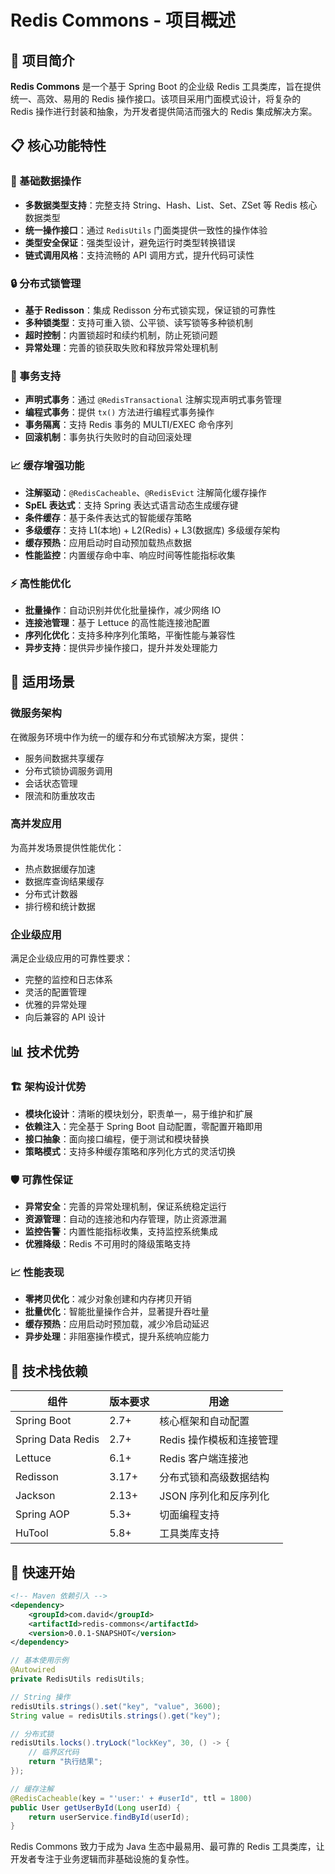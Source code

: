 # Redis Commons - 项目概述

## 🚀 项目简介

**Redis Commons** 是一个基于 Spring Boot 的企业级 Redis 工具类库，旨在提供统一、高效、易用的 Redis 操作接口。该项目采用门面模式设计，将复杂的 Redis 操作进行封装和抽象，为开发者提供简洁而强大的 Redis 集成解决方案。

## 📋 核心功能特性

### 🎯 基础数据操作

- **多数据类型支持**：完整支持 String、Hash、List、Set、ZSet 等 Redis 核心数据类型
- **统一操作接口**：通过 `RedisUtils` 门面类提供一致性的操作体验
- **类型安全保证**：强类型设计，避免运行时类型转换错误
- **链式调用风格**：支持流畅的 API 调用方式，提升代码可读性

### 🔒 分布式锁管理

- **基于 Redisson**：集成 Redisson 分布式锁实现，保证锁的可靠性
- **多种锁类型**：支持可重入锁、公平锁、读写锁等多种锁机制
- **超时控制**：内置锁超时和续约机制，防止死锁问题
- **异常处理**：完善的锁获取失败和释放异常处理机制

### 🔄 事务支持

- **声明式事务**：通过 `@RedisTransactional` 注解实现声明式事务管理
- **编程式事务**：提供 `tx()` 方法进行编程式事务操作
- **事务隔离**：支持 Redis 事务的 MULTI/EXEC 命令序列
- **回滚机制**：事务执行失败时的自动回滚处理

### 📈 缓存增强功能

- **注解驱动**：`@RedisCacheable`、`@RedisEvict` 注解简化缓存操作
- **SpEL 表达式**：支持 Spring 表达式语言动态生成缓存键
- **条件缓存**：基于条件表达式的智能缓存策略
- **多级缓存**：支持 L1(本地) + L2(Redis) + L3(数据库) 多级缓存架构
- **缓存预热**：应用启动时自动预加载热点数据
- **性能监控**：内置缓存命中率、响应时间等性能指标收集

### ⚡ 高性能优化

- **批量操作**：自动识别并优化批量操作，减少网络 IO
- **连接池管理**：基于 Lettuce 的高性能连接池配置
- **序列化优化**：支持多种序列化策略，平衡性能与兼容性
- **异步支持**：提供异步操作接口，提升并发处理能力

## 🎯 适用场景

### 微服务架构

在微服务环境中作为统一的缓存和分布式锁解决方案，提供：

- 服务间数据共享缓存
- 分布式锁协调服务调用
- 会话状态管理
- 限流和防重放攻击

### 高并发应用

为高并发场景提供性能优化：

- 热点数据缓存加速
- 数据库查询结果缓存
- 分布式计数器
- 排行榜和统计数据

### 企业级应用

满足企业级应用的可靠性要求：

- 完整的监控和日志体系
- 灵活的配置管理
- 优雅的异常处理
- 向后兼容的 API 设计

## 📊 技术优势

### 🏗️ 架构设计优势

- **模块化设计**：清晰的模块划分，职责单一，易于维护和扩展
- **依赖注入**：完全基于 Spring Boot 自动配置，零配置开箱即用
- **接口抽象**：面向接口编程，便于测试和模块替换
- **策略模式**：支持多种缓存策略和序列化方式的灵活切换

### 🛡️ 可靠性保证

- **异常安全**：完善的异常处理机制，保证系统稳定运行
- **资源管理**：自动的连接池和内存管理，防止资源泄漏
- **监控告警**：内置性能指标收集，支持监控系统集成
- **优雅降级**：Redis 不可用时的降级策略支持

### 📈 性能表现

- **零拷贝优化**：减少对象创建和内存拷贝开销
- **批量优化**：智能批量操作合并，显著提升吞吐量
- **缓存预热**：应用启动时预加载，减少冷启动延迟
- **异步处理**：非阻塞操作模式，提升系统响应能力

## 🔧 技术栈依赖

| 组件              | 版本要求 | 用途                     |
| ----------------- | -------- | ------------------------ |
| Spring Boot       | 2.7+     | 核心框架和自动配置       |
| Spring Data Redis | 2.7+     | Redis 操作模板和连接管理 |
| Lettuce           | 6.1+     | Redis 客户端连接池       |
| Redisson          | 3.17+    | 分布式锁和高级数据结构   |
| Jackson           | 2.13+    | JSON 序列化和反序列化    |
| Spring AOP        | 5.3+     | 切面编程支持             |
| HuTool            | 5.8+     | 工具类库支持             |

## 🎉 快速开始

```xml
<!-- Maven 依赖引入 -->
<dependency>
    <groupId>com.david</groupId>
    <artifactId>redis-commons</artifactId>
    <version>0.0.1-SNAPSHOT</version>
</dependency>
```

```java
// 基本使用示例
@Autowired
private RedisUtils redisUtils;

// String 操作
redisUtils.strings().set("key", "value", 3600);
String value = redisUtils.strings().get("key");

// 分布式锁
redisUtils.locks().tryLock("lockKey", 30, () -> {
    // 临界区代码
    return "执行结果";
});

// 缓存注解
@RedisCacheable(key = "'user:' + #userId", ttl = 1800)
public User getUserById(Long userId) {
    return userService.findById(userId);
}
```

Redis Commons 致力于成为 Java 生态中最易用、最可靠的 Redis 工具类库，让开发者专注于业务逻辑而非基础设施的复杂性。
